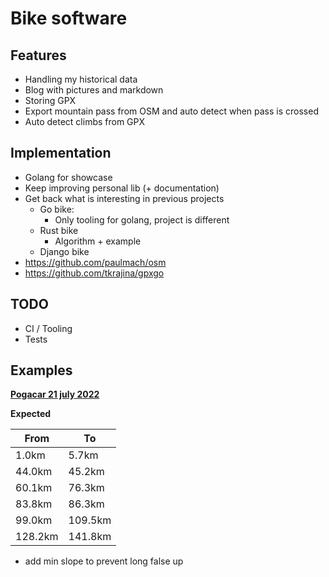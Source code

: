 # Bike software

## Features

- Handling my historical data
- Blog with pictures and markdown
- Storing GPX
- Export mountain pass from OSM and auto detect when pass is crossed
- Auto detect climbs from GPX

## Implementation

- Golang for showcase
- Keep improving personal lib (+ documentation)
- Get back what is interesting in previous projects
  - Go bike:
    - Only tooling for golang, project is different
  - Rust bike
    - Algorithm + example
  - Django bike
- https://github.com/paulmach/osm
- https://github.com/tkrajina/gpxgo

## TODO

- CI / Tooling
- Tests

## Examples

**[Pogacar 21 july 2022](https://www.strava.com/activities/7505784085)**

**Expected**

| From    | To      |
| ------- | ------- |
| 1.0km   | 5.7km   |
| 44.0km  | 45.2km  |
| 60.1km  | 76.3km  |
| 83.8km  | 86.3km  |
| 99.0km  | 109.5km |
| 128.2km | 141.8km |

- add min slope to prevent long false up
